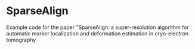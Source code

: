 # SparseAlign
Example code for the paper "SparseAlign: a super-resolution algorithm for automatic marker localization and deformation estimation in cryo-electron tomography 
